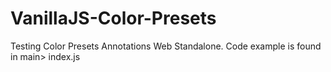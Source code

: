 # VanillaJS-Color-Presets
 Testing Color Presets Annotations Web Standalone. 
 Code example is found in main> index.js
